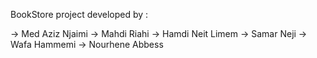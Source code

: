 BookStore project developed by : 

-> Med Aziz Njaimi
-> Mahdi Riahi
-> Hamdi Neit Limem
-> Samar Neji
-> Wafa Hammemi
-> Nourhene Abbess
